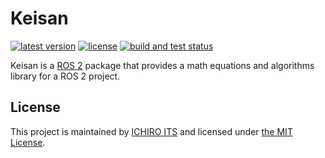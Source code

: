 # Keisan

[![latest version](https://img.shields.io/github/v/release/ichiro-its/keisan.svg)](https://github.com/ichiro-its/keisan/releases/)
[![license](https://img.shields.io/github/license/ichiro-its/keisan.svg)](./LICENSE)
[![build and test status](https://github.com/ichiro-its/keisan/actions/workflows/build-and-test.yml/badge.svg)](https://github.com/ichiro-its/keisan/actions)

Keisan is a [ROS 2](https://docs.ros.org/en/foxy/index.html) package that provides a math equations and algorithms library for a ROS 2 project.

## License

This project is maintained by [ICHIRO ITS](https://github.com/ichiro-its) and licensed under [the MIT License](./LICENSE).
